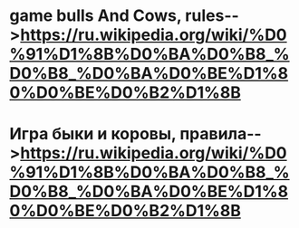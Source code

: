 # game bulls And Cows, rules-->https://ru.wikipedia.org/wiki/%D0%91%D1%8B%D0%BA%D0%B8_%D0%B8_%D0%BA%D0%BE%D1%80%D0%BE%D0%B2%D1%8B
# Игра быки и коровы, правила-->https://ru.wikipedia.org/wiki/%D0%91%D1%8B%D0%BA%D0%B8_%D0%B8_%D0%BA%D0%BE%D1%80%D0%BE%D0%B2%D1%8B
